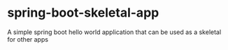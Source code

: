 # spring-boot-skeletal-app
A simple spring boot hello world application that can be used as a skeletal for other apps
